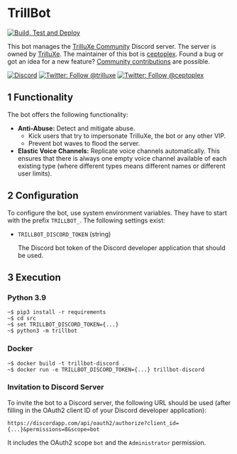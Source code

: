 # TrillBot

[![Build, Test and Deploy](https://github.com/ceptoplex/trillbot-discord/actions/workflows/build-test-deploy.yml/badge.svg?branch=main)](https://github.com/ceptoplex/trillbot-discord/actions/workflows/build-test-deploy.yml)

This bot manages the [TrilluXe Community](https://discord.gg/trilluxe) Discord server. The server is owned
by [TrilluXe](https://twitter.com/trilluxe). The maintainer of this bot is [ceptoplex](https://twitter.com/ceptoplex).
Found a bug or got an idea for a new
feature? [Community contributions](https://github.com/ceptoplex/trillbot/blob/master/CONTRIBUTING.md) are possible.

[![Discord](https://discordapp.com/api/guilds/314010693084905494/widget.png)](https://discord.gg/trilluxe)
[![Twitter: Follow @trilluxe](https://img.shields.io/twitter/follow/trilluxe?style=social)](https://twitter.com/trilluxe)
[![Twitter: Follow @ceptoplex](https://img.shields.io/twitter/follow/ceptoplex?style=social)](https://twitter.com/ceptoplex)

## 1 Functionality

The bot offers the following functionality:

- __Anti-Abuse:__ Detect and mitigate abuse.
    - Kick users that try to impersonate TrilluXe, the bot or any other VIP.
    - Prevent bot waves to flood the server.
- __Elastic Voice Channels:__ Replicate voice channels automatically. This ensures that there is always one empty voice
  channel available of each existing type (where different types means different names or different user limits).

## 2 Configuration

To configure the bot, use system environment variables. They have to start with the prefix `TRILLBOT_`. The following
settings exist:

- `TRILLBOT_DISCORD_TOKEN` (string)

  The Discord bot token of the Discord developer application that should be used.

## 3 Execution

### Python 3.9

    ~$ pip3 install -r requirements
    ~$ cd src
    ~$ set TRILLBOT_DISCORD_TOKEN={...}
    ~$ python3 -m trillbot

### Docker

    ~$ docker build -t trillbot-discord .
    ~$ docker run -e TRILLBOT_DISCORD_TOKEN={...} trillbot-discord

### Invitation to Discord Server

To invite the bot to a Discord server, the following URL should be used (after filling in the OAuth2 client ID of your
Discord developer application):

    https://discordapp.com/api/oauth2/authorize?client_id={...}&permissions=8&scope=bot

It includes the OAuth2 scope `bot` and the `Administrator` permission.
